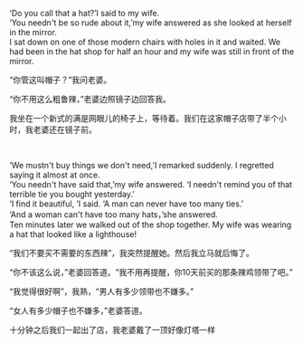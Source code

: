 ‘Do you call that a hat?’I said to my wife.  
‘You needn't be so rude about it,’my wife answered as she looked at herself in the mirror.  
I sat down on one of those modern chairs with holes in it and waited. We had been in the hat shop for half an hour and my wife was still in front of the mirror.

“你管这叫帽子？”我问老婆。

“你不用这么粗鲁辣，”老婆边照镜子边回答我。

我坐在一个新式的满是网眼儿的椅子上，等待着。我们在这家帽子店带了半个小时，我老婆还在镜子前。

    



‘We mustn't buy things we don't need,’I remarked suddenly. I regretted saying it almost at once.  
‘You needn't have said that,’my wife answered. ‘I needn't remind you of that terrible tie you bought yesterday.’  
‘I find it beautiful, ’I said. ‘A man can never have too many ties.’  
‘And a woman can't have too many hats，’she answered.  
Ten minutes later we walked out of the shop together. My wife was wearing a hat that looked like a lighthouse!

“我们不要买不需要的东西辣”，我突然提醒她。然后我立马就后悔了。

“你不该这么说，”老婆回答道。“我不用再提醒，你10天前买的那条辣鸡领带了吧。”

“我觉得很好啊”，我熟，“男人有多少领带也不嫌多。”

“女人有多少帽子也不嫌多，”老婆答道。

十分钟之后我们一起出了店，我老婆戴了一顶好像灯塔一样
